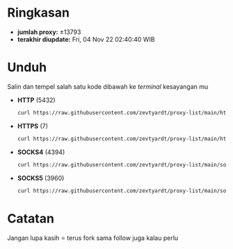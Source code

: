 # Ringkasan
  - **jumlah proxy:** ±13793
  - **terakhir diupdate:** Fri, 04 Nov 22 02:40:40 WIB

# Unduh
  Salin dan tempel salah satu kode dibawah ke *terminal* kesayangan mu
  - **HTTP** (5432)
    ```bash
    curl https://raw.githubusercontent.com/zevtyardt/proxy-list/main/http_proxy.txt -o http_proxy.txt
    ```
  - **HTTPS** (7)
    ```bash
    curl https://raw.githubusercontent.com/zevtyardt/proxy-list/main/https_proxy.txt -o https_proxy.txt
    ```
  - **SOCKS4** (4394)
    ```bash
    curl https://raw.githubusercontent.com/zevtyardt/proxy-list/main/socks4_proxy.txt -o socks4_proxy.txt
    ```
  - **SOCKS5** (3960)
    ```bash
    curl https://raw.githubusercontent.com/zevtyardt/proxy-list/main/socks5_proxy.txt -o socks5_proxy.txt
    ```

# Catatan

Jangan lupa kasih ⭐ terus fork sama follow juga kalau perlu
